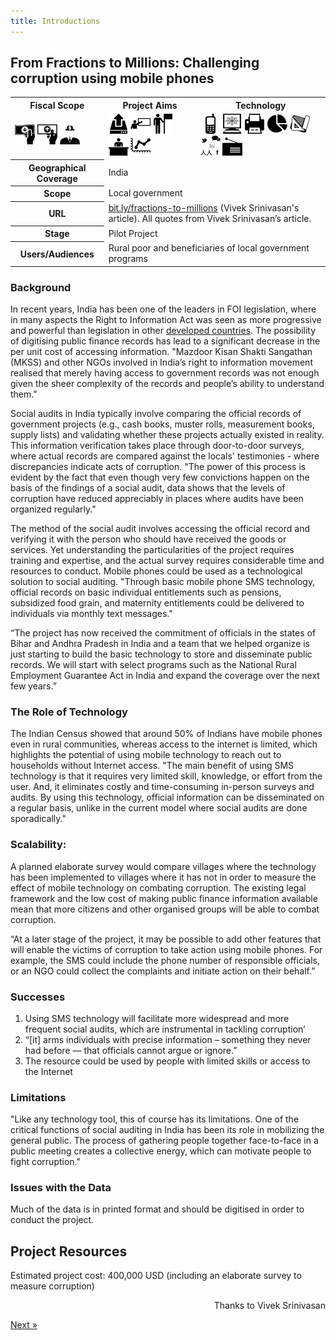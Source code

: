 ```yaml
---
title: Introductions
---
```


## From Fractions to Millions: Challenging corruption using mobile phones 

<table class="iconmatrix">
    <tr class="icons">
        <th class="inner">Fiscal Scope</th>
        <th class="inner">Project Aims</th>
        <th>Technology</th>
    </tr>
    <tr class="iconbar">
        <td class="inner">
            <img src="images/revenue.png" class="no" title="Revenue Side" />
            <img src="images/spending.png" class="" title="Spending Side" />
            <img src="images/invisible_money.png" class="" title="Off-Budget" />
        </td>
        <td class="inner">
            <img src="images/upload.png" class="" title="Publish Better Data" />
            <img src="images/educate.png" class="" title="Educate Citizens" />
            <img src="images/citizen.png" class="no" title="Facilitate Direct Participation"/>
            <img src="images/decision-maker.png" class="" title="Get Feedback to Policy Makers" />
            <img src="images/data_analysis.png" class="" title="Analyse and Understand Data" />
        </td>
        <td>
            <img src="images/mobile.png" class="" title="Mobile Technology" />
            <img src="images/web.png" class="no" title="Web-based Technology" />
            <img src="images/offline.png" class="no" title="Offline and Print on Demand" />
            <img src="images/piechart.png" class="no" title="Data Visualisation and Maps" />
            <img src="images/standards.png" class="no" title="Formats and Standards" />
            <img src="images/social_media.png" class="no" title="Social Media" />
            <img src="images/radio.png" class="no" title="Radio" />
        </td>
    </tr>
    <tr>
        <th class="inner">Geographical Coverage</th>
        <td colspan="2">India</td>
    </tr>
    <tr>
	<tr>
	        <th class="inner">Scope</th>
	        <td colspan="2">Local government</td>
	</tr>
    <tr>
        <th class="inner">URL</th>
        <td colspan="2"><a href="http://bit.ly/fractions-to-millions">bit.ly/fractions-to-millions</a> (Vivek Srinivasan's article). All quotes from Vivek Srinivasan’s article.</td>
    </tr>
    <tr>
        <th class="inner">Stage</th>
        <td colspan="2">Pilot Project</td>
    </tr>
    <tr>
        <th class="inner">Users/Audiences</th>
        <td colspan="2">Rural poor and beneficiaries of local government programs</td>
    </tr>
</table>

### Background 

In recent years, India has been one of the leaders in FOI legislation, where in many aspects the Right to Information Act was seen as more progressive and powerful than legislation in other [developed countries](http://www.guardian.co.uk/society/2012/apr/10/india-freedom-of-information?newsfeed=true). The possibility of digitising public finance records has lead to a significant decrease in the per unit cost of accessing information. "Mazdoor Kisan Shakti Sangathan (MKSS) and other NGOs involved in India’s right to information movement realised that merely having access to government records was not enough given the sheer complexity of the records and people’s ability to understand them." 

Social audits in India typically involve comparing the official records of government projects (e.g., cash books, muster rolls, measurement books, supply lists) and validating whether these projects actually existed in reality. This information verification takes place through door-to-door surveys, where actual records are compared against the locals' testimonies - where discrepancies indicate acts of corruption. "The power of this process is evident by the fact that even though very few convictions happen on the basis of the findings of a social audit, data shows that the levels of corruption have reduced appreciably in places where audits have been organized regularly." 

The method of the social audit involves accessing the official record and verifying it with the person who should have received the goods or services. Yet understanding the particularities of the project requires training and expertise, and the actual survey requires considerable time and resources to conduct. Mobile phones could be used as a technological solution to social auditing. "Through basic mobile phone SMS technology, official records on basic individual entitlements such as pensions, subsidized food grain, and maternity entitlements could be delivered to individuals via monthly text messages." 

“The project has now received the commitment of officials in the states of Bihar and Andhra Pradesh in India and a team that we helped organize is just starting to build the basic technology to store and disseminate public records. We will start with select programs such as the National Rural Employment Guarantee Act in India and expand the coverage over the next few years.” 

### The Role of Technology 

The Indian Census showed that around 50% of Indians have mobile phones even in rural communities, whereas access to the internet is limited, which highlights the potential of using mobile technology to reach out to households without Internet access. "The main benefit of using SMS technology is that it requires very limited skill, knowledge, or effort from the user. And, it eliminates costly and time-consuming in-person surveys and audits. By using this technology, official information can be disseminated on a regular basis, unlike in the current model where social audits are done sporadically." 

### Scalability: 

A planned elaborate survey would compare villages where the technology has been implemented to villages where it has not in order to measure the effect of mobile technology on combating corruption. The existing legal framework and the low cost of making public finance information available mean that more citizens and other organised groups will be able to combat corruption. 

“At a later stage of the project, it may be possible to add other features that will enable the victims of corruption to take action using mobile phones. For example, the SMS could include the phone number of responsible officials, or an NGO could collect the complaints and initiate action on their behalf.” 

### Successes 

1. Using SMS technology will facilitate more widespread and more  frequent social audits, which are instrumental in tackling corruption’
2. “[it] arms individuals with precise information – something they never had before — that officials cannot argue or ignore.” 
3. The resource could be used by people with limited skills or access to the Internet 

### Limitations 

"Like any technology tool, this of course has its limitations. One of the critical functions of social auditing in India has been its role in mobilizing the general public. The process of gathering people together face-to-face in a public meeting creates a collective energy, which can motivate people to fight corruption." 

### Issues with the Data 

Much of the data is in printed format and should be digitised in order to conduct the project.

## Project Resources

Estimated project cost: 400,000 USD (including an elaborate survey to measure corruption)

<p style="text-align: right">Thanks to Vivek Srinivasan</p>

<div class="pull-right"><a class="btn btn-default btn-mini" href="../chapter7-2">Next &raquo;</a></div>
